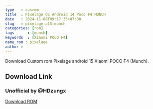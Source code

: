```yaml
---
type   : cusrom
title  : Pixelage OS Android 14 Poco F4 MUNCH
date   : 2024-11-08T09:17:35+07:00
slug   : pixelage-a15-munch
categories: [rom]
tags      : [munch]
keywords  : [Xiaomi POCO F4]
name_rom : pixelage
author : 
---
```


Download Custom rom Pixelage android 15 Xiaomi POCO F4 (Munch).


## Download Link
### Unofficial by @HDzungx
[Download ROM](https://sourceforge.net/projects/hdzungx/files/)

